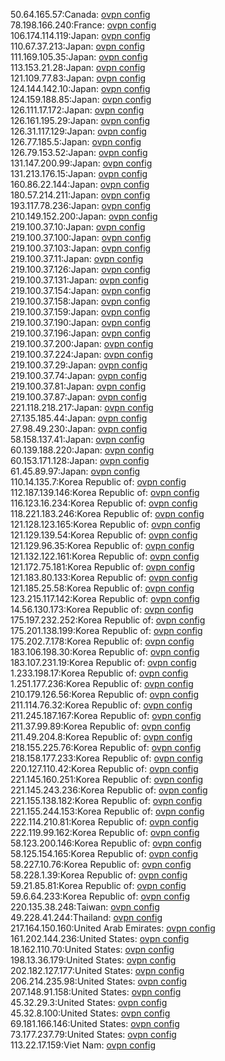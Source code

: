 50.64.165.57:Canada: [ovpn config](vpn/50_64_165_57.ovpn)  
78.198.166.240:France: [ovpn config](vpn/78_198_166_240.ovpn)  
106.174.114.119:Japan: [ovpn config](vpn/106_174_114_119.ovpn)  
110.67.37.213:Japan: [ovpn config](vpn/110_67_37_213.ovpn)  
111.169.105.35:Japan: [ovpn config](vpn/111_169_105_35.ovpn)  
113.153.21.28:Japan: [ovpn config](vpn/113_153_21_28.ovpn)  
121.109.77.83:Japan: [ovpn config](vpn/121_109_77_83.ovpn)  
124.144.142.10:Japan: [ovpn config](vpn/124_144_142_10.ovpn)  
124.159.188.85:Japan: [ovpn config](vpn/124_159_188_85.ovpn)  
126.111.17.172:Japan: [ovpn config](vpn/126_111_17_172.ovpn)  
126.161.195.29:Japan: [ovpn config](vpn/126_161_195_29.ovpn)  
126.31.117.129:Japan: [ovpn config](vpn/126_31_117_129.ovpn)  
126.77.185.5:Japan: [ovpn config](vpn/126_77_185_5.ovpn)  
126.79.153.52:Japan: [ovpn config](vpn/126_79_153_52.ovpn)  
131.147.200.99:Japan: [ovpn config](vpn/131_147_200_99.ovpn)  
131.213.176.15:Japan: [ovpn config](vpn/131_213_176_15.ovpn)  
160.86.22.144:Japan: [ovpn config](vpn/160_86_22_144.ovpn)  
180.57.214.211:Japan: [ovpn config](vpn/180_57_214_211.ovpn)  
193.117.78.236:Japan: [ovpn config](vpn/193_117_78_236.ovpn)  
210.149.152.200:Japan: [ovpn config](vpn/210_149_152_200.ovpn)  
219.100.37.10:Japan: [ovpn config](vpn/219_100_37_10.ovpn)  
219.100.37.100:Japan: [ovpn config](vpn/219_100_37_100.ovpn)  
219.100.37.103:Japan: [ovpn config](vpn/219_100_37_103.ovpn)  
219.100.37.11:Japan: [ovpn config](vpn/219_100_37_11.ovpn)  
219.100.37.126:Japan: [ovpn config](vpn/219_100_37_126.ovpn)  
219.100.37.131:Japan: [ovpn config](vpn/219_100_37_131.ovpn)  
219.100.37.154:Japan: [ovpn config](vpn/219_100_37_154.ovpn)  
219.100.37.158:Japan: [ovpn config](vpn/219_100_37_158.ovpn)  
219.100.37.159:Japan: [ovpn config](vpn/219_100_37_159.ovpn)  
219.100.37.190:Japan: [ovpn config](vpn/219_100_37_190.ovpn)  
219.100.37.196:Japan: [ovpn config](vpn/219_100_37_196.ovpn)  
219.100.37.200:Japan: [ovpn config](vpn/219_100_37_200.ovpn)  
219.100.37.224:Japan: [ovpn config](vpn/219_100_37_224.ovpn)  
219.100.37.29:Japan: [ovpn config](vpn/219_100_37_29.ovpn)  
219.100.37.74:Japan: [ovpn config](vpn/219_100_37_74.ovpn)  
219.100.37.81:Japan: [ovpn config](vpn/219_100_37_81.ovpn)  
219.100.37.87:Japan: [ovpn config](vpn/219_100_37_87.ovpn)  
221.118.218.217:Japan: [ovpn config](vpn/221_118_218_217.ovpn)  
27.135.185.44:Japan: [ovpn config](vpn/27_135_185_44.ovpn)  
27.98.49.230:Japan: [ovpn config](vpn/27_98_49_230.ovpn)  
58.158.137.41:Japan: [ovpn config](vpn/58_158_137_41.ovpn)  
60.139.188.220:Japan: [ovpn config](vpn/60_139_188_220.ovpn)  
60.153.171.128:Japan: [ovpn config](vpn/60_153_171_128.ovpn)  
61.45.89.97:Japan: [ovpn config](vpn/61_45_89_97.ovpn)  
110.14.135.7:Korea Republic of: [ovpn config](vpn/110_14_135_7.ovpn)  
112.187.139.146:Korea Republic of: [ovpn config](vpn/112_187_139_146.ovpn)  
116.123.16.234:Korea Republic of: [ovpn config](vpn/116_123_16_234.ovpn)  
118.221.183.246:Korea Republic of: [ovpn config](vpn/118_221_183_246.ovpn)  
121.128.123.165:Korea Republic of: [ovpn config](vpn/121_128_123_165.ovpn)  
121.129.139.54:Korea Republic of: [ovpn config](vpn/121_129_139_54.ovpn)  
121.129.96.35:Korea Republic of: [ovpn config](vpn/121_129_96_35.ovpn)  
121.132.122.161:Korea Republic of: [ovpn config](vpn/121_132_122_161.ovpn)  
121.172.75.181:Korea Republic of: [ovpn config](vpn/121_172_75_181.ovpn)  
121.183.80.133:Korea Republic of: [ovpn config](vpn/121_183_80_133.ovpn)  
121.185.25.58:Korea Republic of: [ovpn config](vpn/121_185_25_58.ovpn)  
123.215.117.142:Korea Republic of: [ovpn config](vpn/123_215_117_142.ovpn)  
14.56.130.173:Korea Republic of: [ovpn config](vpn/14_56_130_173.ovpn)  
175.197.232.252:Korea Republic of: [ovpn config](vpn/175_197_232_252.ovpn)  
175.201.138.199:Korea Republic of: [ovpn config](vpn/175_201_138_199.ovpn)  
175.202.7.178:Korea Republic of: [ovpn config](vpn/175_202_7_178.ovpn)  
183.106.198.30:Korea Republic of: [ovpn config](vpn/183_106_198_30.ovpn)  
183.107.231.19:Korea Republic of: [ovpn config](vpn/183_107_231_19.ovpn)  
1.233.198.17:Korea Republic of: [ovpn config](vpn/1_233_198_17.ovpn)  
1.251.177.236:Korea Republic of: [ovpn config](vpn/1_251_177_236.ovpn)  
210.179.126.56:Korea Republic of: [ovpn config](vpn/210_179_126_56.ovpn)  
211.114.76.32:Korea Republic of: [ovpn config](vpn/211_114_76_32.ovpn)  
211.245.187.167:Korea Republic of: [ovpn config](vpn/211_245_187_167.ovpn)  
211.37.99.89:Korea Republic of: [ovpn config](vpn/211_37_99_89.ovpn)  
211.49.204.8:Korea Republic of: [ovpn config](vpn/211_49_204_8.ovpn)  
218.155.225.76:Korea Republic of: [ovpn config](vpn/218_155_225_76.ovpn)  
218.158.177.233:Korea Republic of: [ovpn config](vpn/218_158_177_233.ovpn)  
220.127.110.42:Korea Republic of: [ovpn config](vpn/220_127_110_42.ovpn)  
221.145.160.251:Korea Republic of: [ovpn config](vpn/221_145_160_251.ovpn)  
221.145.243.236:Korea Republic of: [ovpn config](vpn/221_145_243_236.ovpn)  
221.155.138.182:Korea Republic of: [ovpn config](vpn/221_155_138_182.ovpn)  
221.155.244.153:Korea Republic of: [ovpn config](vpn/221_155_244_153.ovpn)  
222.114.210.81:Korea Republic of: [ovpn config](vpn/222_114_210_81.ovpn)  
222.119.99.162:Korea Republic of: [ovpn config](vpn/222_119_99_162.ovpn)  
58.123.200.146:Korea Republic of: [ovpn config](vpn/58_123_200_146.ovpn)  
58.125.154.165:Korea Republic of: [ovpn config](vpn/58_125_154_165.ovpn)  
58.227.10.76:Korea Republic of: [ovpn config](vpn/58_227_10_76.ovpn)  
58.228.1.39:Korea Republic of: [ovpn config](vpn/58_228_1_39.ovpn)  
59.21.85.81:Korea Republic of: [ovpn config](vpn/59_21_85_81.ovpn)  
59.6.64.233:Korea Republic of: [ovpn config](vpn/59_6_64_233.ovpn)  
220.135.38.248:Taiwan: [ovpn config](vpn/220_135_38_248.ovpn)  
49.228.41.244:Thailand: [ovpn config](vpn/49_228_41_244.ovpn)  
217.164.150.160:United Arab Emirates: [ovpn config](vpn/217_164_150_160.ovpn)  
161.202.144.236:United States: [ovpn config](vpn/161_202_144_236.ovpn)  
18.162.110.70:United States: [ovpn config](vpn/18_162_110_70.ovpn)  
198.13.36.179:United States: [ovpn config](vpn/198_13_36_179.ovpn)  
202.182.127.177:United States: [ovpn config](vpn/202_182_127_177.ovpn)  
206.214.235.98:United States: [ovpn config](vpn/206_214_235_98.ovpn)  
207.148.91.158:United States: [ovpn config](vpn/207_148_91_158.ovpn)  
45.32.29.3:United States: [ovpn config](vpn/45_32_29_3.ovpn)  
45.32.8.100:United States: [ovpn config](vpn/45_32_8_100.ovpn)  
69.181.166.146:United States: [ovpn config](vpn/69_181_166_146.ovpn)  
73.177.237.79:United States: [ovpn config](vpn/73_177_237_79.ovpn)  
113.22.17.159:Viet Nam: [ovpn config](vpn/113_22_17_159.ovpn)  
